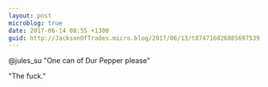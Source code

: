 ```yaml
---
layout: post
microblog: true
date: 2017-06-14 08:55 +1300
guid: http://JacksonOfTrades.micro.blog/2017/06/13/t874716826885697539.html
---
```

@jules_su "One can of Dur Pepper please"

"The fuck."
